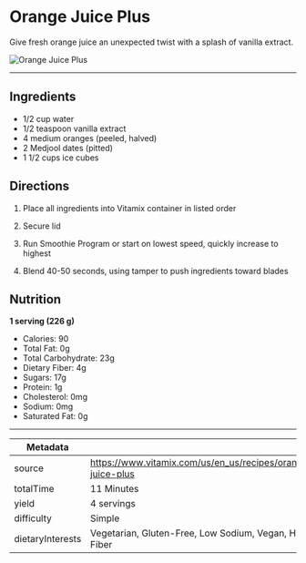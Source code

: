 # Orange Juice Plus

Give fresh orange juice an unexpected twist with a splash of vanilla extract.

![Orange Juice Plus](https://www.vitamix.com/content/dam/vitamix/migration/media/other/images/o/Orange-Juice-Plus-470x449.jpg)

---

## Ingredients

- 1/2 cup water
- 1/2 teaspoon vanilla extract
- 4 medium oranges (peeled, halved)
- 2 Medjool dates (pitted)
- 1 1/2 cups ice cubes

## Directions

1. Place all ingredients into Vitamix container in listed order

2. Secure lid

3. Run Smoothie Program or start on lowest speed, quickly increase to highest

4. Blend 40-50 seconds, using tamper to push ingredients toward blades

## Nutrition

**1 serving (226 g)**

- Calories: 90
- Total Fat: 0g
- Total Carbohydrate: 23g
- Dietary Fiber: 4g
- Sugars: 17g
- Protein: 1g
- Cholesterol: 0mg
- Sodium: 0mg
- Saturated Fat: 0g

---

| Metadata |  |
| --- | --- |
| source | https://www.vitamix.com/us/en_us/recipes/orange-juice-plus |
| totalTime | 11 Minutes |
| yield | 4 servings |
| difficulty | Simple |
| dietaryInterests | Vegetarian, Gluten-Free, Low Sodium, Vegan, High Fiber |
